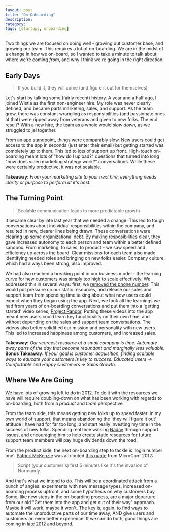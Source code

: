 ```yaml
---
layout: post
title: "On Onboarding"
description: 
category: 
tags: [startups, onboarding]
---
```


Two things we are focused on doing well - growing out customer base, and growing our team. This requires a lot of on-boarding. We are in the midst of a change in how we on-board, so I wanted to take a minute to talk about where we're coming *from*, and why I think we're going in the right direction.

## Early Days

<blockquote>If you build it, they will come (and figure it out for themselves)</blockquote>

Let's start by talking some (fairly recent) history. A year and a half ago, I joined Wistia as the first non-engineer hire. My role was never clearly defined, and became parts marketing, sales, and support. As the team grew, there was constant wrangling as responsibilities (and passionate ones at that) were ripped away from veterans and given to new folks. The end result? With a new hire, the team as a whole would *slow down*, as we struggled to jel together.

From an app standpoint, things were comparably slow. New users could get access to the app in seconds (just enter their email) but getting started was completely up to them.  This led to lots of support up front. High-touch on-boarding meant lots of "how do I upload?" questions that turned into long "how does video marketing strategy work?" conversations. While these were certainly productive, it was not scalable.

**Takeaway:** *From your marketing site to your next hire, everything needs clarity or purpose to perform at it's best.*

## The Turning Point

<blockquote>Scalable communication leads to more predictable growth</blockquote>

It became clear by late last year that we needed a change. This led to tough conversations about individual responsibilities within the company, and resulted in new, clearer lines being drawn. These conversations were clearing up some organizational debt. By making resposibilities clear, they gave increased autonomy to each person and team within a better defined sandbox. From marketing, to sales, to product - we saw speed and efficiency up across the board. Clear missions for each team also made identifying needed roles and bringing on new folks easier. Company culture, which had always been strong, also improved.

We had also reached a breaking point in our business model - the learning curve for new customers was simply too high to scale effectively. We addressed this in several ways: first, we [removed the phone number](http://wistia.com/blog/scaling-support-why-we-removed-our-phone-number-from-our-website/). This would put pressure on our static resources, and release our sales and support team from spending time talking about what new users could expect when they began using the app. Next, we took all the learnings we had from years of on-boarding conversations and put them into a 'getting started' video series, [Project Randor](http://wistia.com/blog/the-making-of-our-on-boarding-video-series-project-randor/). Putting these videos into the app meant new users could learn key functionality on their own time, and without depending on the sales and support team conversations. The videos also better solidified our mission and personality with new users. This led to increased happiness among customers, and increased sales.

**Takeaway:** *Our scarcest resource at a small company is time. Automate away parts of the day that become redundant and marginally less valuable.*<br/>
**Bonus Takeaway:** *If your goal is customer acquisition, finding scalable ways to educate your customers is key to success. Educated users => Comfortable and Happy Customers => Sales Growth.*

## Where We Are Going

We have lots of growing left to do in 2012. To do it with the resources we have will require doubling-down on what has been working with regards to on-boarding, both from a *product* and *team* perspective.

From the team side, this means getting new folks up to speed faster. In my own world of support, that means abandoning the 'they will figure it out' attitude I have had for far too long, and start really investing my time in the success of new folks. Spending real time walking [Nadav](http://nadavswarttz.wordpress.com/) through support issues, and encouraging him to help create static resources for future support team members will pay huge dividends down the road.

From the product side, the next on-boarding step to tackle is 'login number one'. [Patrick McKenzie](http://www.kalzumeus.com/) was attributed [this quote](http://twitter.com/derrickreimer/status/197481107749470209) from MicroConf 2012:

<blockquote>Script (your customer's) first 5 minutes like it's the invasion of Normandy.</blockquote>

And that's what we intend to do. This will be a coordinated attack from a bunch of angles: experiments with new message types, increased on-boarding process upfront, and some hypothesis on why customers buy. Some, like new steps in the on-boarding process, are a major departure from our old "Get them into the app and get out of their way" approach. Maybe it will work, maybe it won't. The key is, again, to find ways to automate the unproductive parts of our time away, AND give users and customers an even better experience. If we can do both, good things are coming in late 2012 and beyond.

